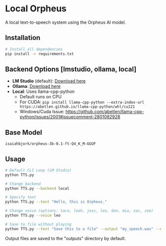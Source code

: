 # Local Orpheus

A local text-to-speech system using the Orpheus AI model.

## Installation

```bash
# Install all dependencies
pip install -r requirements.txt
```

## Backend Options [lmstudio, ollama, local]

- **LM Studio** (default): [Download here](https://lmstudio.ai/download)
- **Ollama**: [Download here](https://ollama.com/download)
- **Local**: Uses llama-cpp-python
  - Default runs on CPU
  - For CUDA: `pip install llama-cpp-python --extra-index-url https://abetlen.github.io/llama-cpp-python/whl/cu121`
  - Windows/Cuda Issue: https://github.com/abetlen/llama-cpp-python/issues/2001#issuecomment-2801082928

## Base Model

```isaiahbjork/orpheus-3b-0.1-ft-Q4_K_M-GGUF```

## Usage

```bash
# Default CLI Loop (LM Studio)
python TTS.py

# Change backend
python TTS.py --backend local

# Specify text
python TTS.py --text "Hello, this is Orpheus."

# Change voice (options: tara, leah, jess, leo, dan, mia, zac, zoe)
python TTS.py --voice leo

# Save to file without playing
python TTS.py --text "Save this to a file" --output "my_speech.wav" --no-play
```

Output files are saved to the "outputs" directory by default. 

